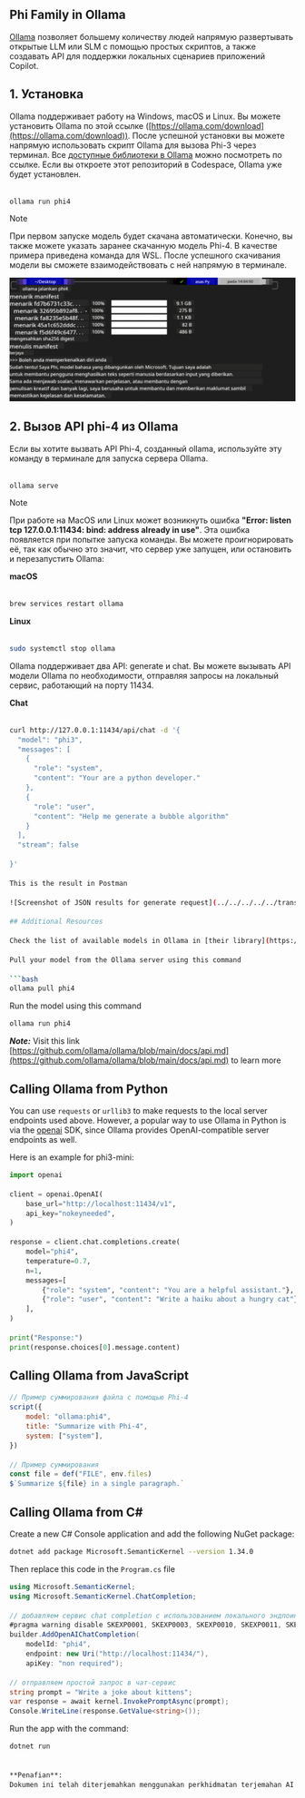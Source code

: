 <!--
CO_OP_TRANSLATOR_METADATA:
{
  "original_hash": "0b38834693bb497f96bf53f0d941f9a1",
  "translation_date": "2025-05-09T09:20:32+00:00",
  "source_file": "md/01.Introduction/02/04.Ollama.md",
  "language_code": "ms"
}
-->
## Phi Family in Ollama


[Ollama](https://ollama.com) позволяет большему количеству людей напрямую развертывать открытые LLM или SLM с помощью простых скриптов, а также создавать API для поддержки локальных сценариев приложений Copilot.

## **1. Установка**

Ollama поддерживает работу на Windows, macOS и Linux. Вы можете установить Ollama по этой ссылке ([https://ollama.com/download](https://ollama.com/download)). После успешной установки вы можете напрямую использовать скрипт Ollama для вызова Phi-3 через терминал. Все [доступные библиотеки в Ollama](https://ollama.com/library) можно посмотреть по ссылке. Если вы откроете этот репозиторий в Codespace, Ollama уже будет установлен.

```bash

ollama run phi4

```

> [!NOTE]
> При первом запуске модель будет скачана автоматически. Конечно, вы также можете указать заранее скачанную модель Phi-4. В качестве примера приведена команда для WSL. После успешного скачивания модели вы сможете взаимодействовать с ней напрямую в терминале.

![run](../../../../../translated_images/ollama_run.b0be611de61f3bb3b42e22205cedf6714b0335ba9288e71d985bf9024f3c20f5.ms.png)

## **2. Вызов API phi-4 из Ollama**

Если вы хотите вызвать API Phi-4, созданный ollama, используйте эту команду в терминале для запуска сервера Ollama.

```bash

ollama serve

```

> [!NOTE]
> При работе на MacOS или Linux может возникнуть ошибка **"Error: listen tcp 127.0.0.1:11434: bind: address already in use"**. Эта ошибка появляется при попытке запуска команды. Вы можете проигнорировать её, так как обычно это значит, что сервер уже запущен, или остановить и перезапустить Ollama:

**macOS**

```bash

brew services restart ollama

```

**Linux**

```bash

sudo systemctl stop ollama

```

Ollama поддерживает два API: generate и chat. Вы можете вызывать API модели Ollama по необходимости, отправляя запросы на локальный сервис, работающий на порту 11434.

**Chat**

```bash

curl http://127.0.0.1:11434/api/chat -d '{
  "model": "phi3",
  "messages": [
    {
      "role": "system",
      "content": "Your are a python developer."
    },
    {
      "role": "user",
      "content": "Help me generate a bubble algorithm"
    }
  ],
  "stream": false
  
}'

This is the result in Postman

![Screenshot of JSON results for generate request](../../../../../translated_images/ollama_gen.bd58ab69d4004826e8cd31e17a3c59840df127b0a30ac9bb38325ac58c74caa5.ms.png)

## Additional Resources

Check the list of available models in Ollama in [their library](https://ollama.com/library).

Pull your model from the Ollama server using this command

```bash
ollama pull phi4
```

Run the model using this command

```bash
ollama run phi4
```

***Note:*** Visit this link [https://github.com/ollama/ollama/blob/main/docs/api.md](https://github.com/ollama/ollama/blob/main/docs/api.md) to learn more

## Calling Ollama from Python

You can use `requests` or `urllib3` to make requests to the local server endpoints used above. However, a popular way to use Ollama in Python is via the [openai](https://pypi.org/project/openai/) SDK, since Ollama provides OpenAI-compatible server endpoints as well.

Here is an example for phi3-mini:

```python
import openai

client = openai.OpenAI(
    base_url="http://localhost:11434/v1",
    api_key="nokeyneeded",
)

response = client.chat.completions.create(
    model="phi4",
    temperature=0.7,
    n=1,
    messages=[
        {"role": "system", "content": "You are a helpful assistant."},
        {"role": "user", "content": "Write a haiku about a hungry cat"},
    ],
)

print("Response:")
print(response.choices[0].message.content)
```

## Calling Ollama from JavaScript 

```javascript
// Пример суммирования файла с помощью Phi-4
script({
    model: "ollama:phi4",
    title: "Summarize with Phi-4",
    system: ["system"],
})

// Пример суммирования
const file = def("FILE", env.files)
$`Summarize ${file} in a single paragraph.`
```

## Calling Ollama from C#

Create a new C# Console application and add the following NuGet package:

```bash
dotnet add package Microsoft.SemanticKernel --version 1.34.0
```

Then replace this code in the `Program.cs` file

```csharp
using Microsoft.SemanticKernel;
using Microsoft.SemanticKernel.ChatCompletion;

// добавляем сервис chat completion с использованием локального эндпоинта ollama
#pragma warning disable SKEXP0001, SKEXP0003, SKEXP0010, SKEXP0011, SKEXP0050, SKEXP0052
builder.AddOpenAIChatCompletion(
    modelId: "phi4",
    endpoint: new Uri("http://localhost:11434/"),
    apiKey: "non required");

// отправляем простой запрос в чат-сервис
string prompt = "Write a joke about kittens";
var response = await kernel.InvokePromptAsync(prompt);
Console.WriteLine(response.GetValue<string>());
```

Run the app with the command:

```bash
dotnet run


**Penafian**:  
Dokumen ini telah diterjemahkan menggunakan perkhidmatan terjemahan AI [Co-op Translator](https://github.com/Azure/co-op-translator). Walaupun kami berusaha untuk ketepatan, sila maklum bahawa terjemahan automatik mungkin mengandungi kesilapan atau ketidaktepatan. Dokumen asal dalam bahasa asalnya harus dianggap sebagai sumber yang sahih. Untuk maklumat penting, terjemahan profesional oleh manusia adalah disyorkan. Kami tidak bertanggungjawab atas sebarang salah faham atau tafsiran yang salah yang timbul daripada penggunaan terjemahan ini.